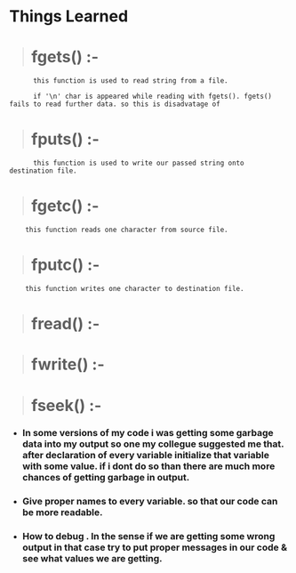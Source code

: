 # Things  Learned 

> # fgets() :-

          this function is used to read string from a file.
          
          if '\n' char is appeared while reading with fgets(). fgets() fails to read further data. so this is disadvatage of 
          
          
> # fputs() :- 

          this function is used to write our passed string onto destination file.
        


> # fgetc() :-

        this function reads one character from source file.


> # fputc() :- 

        this function writes one character to destination file.
        
        

> # fread() :-



> # fwrite() :- 



> # fseek() :-


+ ### In some versions of my code i was getting some garbage data into my output so one my collegue suggested me that. after declaration of every variable initialize that variable with some value. if i dont do so than there are much more chances of getting garbage in output. 


+ ### Give proper names to every variable. so that our code can be more readable.

+ ### How to debug . In the sense if we are getting some wrong output in that case try to put proper messages in our code & see what values we are getting.





